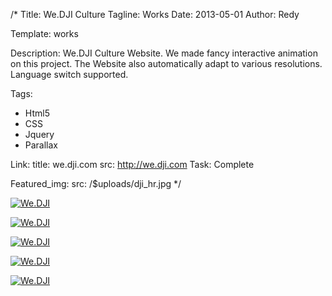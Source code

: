 /*
Title: We.DJI Culture
Tagline: Works
Date: 2013-05-01
Author: Redy

Template: works

Description: We.DJI Culture Website. We made fancy interactive animation on this project. The Website also automatically adapt to various resolutions. Language switch supported.

Tags:
- Html5
- CSS
- Jquery
- Parallax

Link:
  title: we.dji.com
  src: http://we.dji.com
Task: Complete

Featured_img:
  src: /$uploads/dji_hr.jpg
*/

<p>
  <a class="lightbox-gallery" href="/$uploads/dji_hr_1.jpg">
    <img src="/$uploads/dji_hr_1.jpg" alt="We.DJI" />
  </a>
</p>

<p>
  <a class="lightbox-gallery" href="/$uploads/dji_hr_2.jpg">
    <img src="/$uploads/dji_hr_2.jpg" alt="We.DJI" />
  </a>
</p>

<p>
  <a class="lightbox-gallery" href="/$uploads/dji_hr_3.jpg">
    <img src="/$uploads/dji_hr_3.jpg" alt="We.DJI" />
  </a>
</p>

<p>
  <a class="lightbox-gallery" href="/$uploads/dji_hr_4.jpg">
    <img src="/$uploads/dji_hr_4.jpg" alt="We.DJI" />
  </a>
</p>

<p>
  <a class="lightbox-gallery" href="/$uploads/dji_hr_5.jpg">
    <img src="/$uploads/dji_hr_5.jpg" alt="We.DJI" />
  </a>
</p>
